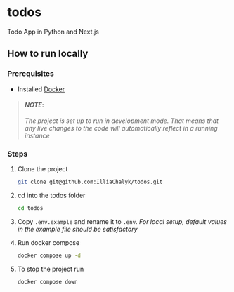 # todos
Todo App in Python and Next.js


## How to run locally

### Prerequisites
- Installed [Docker](https://www.docker.com/)

> #### *NOTE*:
>
> *The project is set up to run in development mode.
> That means that any live changes to the code will 
> automatically reflect in a running instance*


### Steps

1. Clone the project 
    ```sh
    git clone git@github.com:IlliaChalyk/todos.git
    ```

2. cd into the todos folder
    ```sh
    cd todos
    ```
3. Copy `.env.example` and rename it to `.env`. *For local setup, default values in the example file should be satisfactory*

4. Run docker compose
    ```sh
    docker compose up -d
    ```

5. To stop the project run
    ```sh
    docker compose down
    ```
